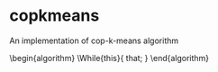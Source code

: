 # copkmeans
An implementation of cop-k-means algorithm

\begin{algorithm}
\While{this}{
	that;
}
\end{algorithm}

